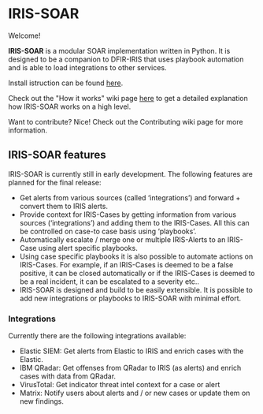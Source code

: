 # IRIS-SOAR

Welcome!

**IRIS-SOAR** is a modular SOAR implementation written in Python. It is designed to be a companion to DFIR-IRIS that uses playbook automation and is able to load integrations to other services.

Install istruction can be found [here](https://github.com/maof97/IRIS-SOAR/wiki/Installation-and-Setup).

Check out the "How it works" wiki page [here](https://github.com/maof97/IRIS-SOAR/wiki/How-it-works) to get a detailed explanation how IRIS-SOAR works on a high level.

Want to contribute? Nice! Check out the Contributing wiki page for more information.

## IRIS-SOAR features

IRIS-SOAR is currently still in early development. The following features are planned for the final release:

- Get alerts from various sources (called ‘integrations’) and forward + convert them to IRIS alerts.
- Provide context for IRIS-Cases by getting information from various sources (‘integrations’) and adding them to the IRIS-Cases. All this can be controlled on case-to case basis using ‘playbooks’.
- Automatically escalate / merge one or multiple IRIS-Alerts to an IRIS-Case using alert specific playbooks.
- Using case specific playbooks it is also possible to automate actions on IRIS-Cases. For example, if an IRIS-Cases is deemed to be a false positive, it can be closed automatically or if the IRIS-Cases is deemed to be a real incident, it can be escalated to a severity etc..
- IRIS-SOAR is designed and build to be easily extensible. It is possible to add new integrations or playbooks to IRIS-SOAR with minimal effort.

### Integrations
Currently there are the following integrations available:
- Elastic SIEM: Get alerts from Elastic to IRIS and enrich cases with the Elastic.
- IBM QRadar: Get offenses from QRadar to IRIS (as alerts) and enrich cases with data from QRadar.
- VirusTotal: Get indicator threat intel context for a case or alert
- Matrix: Notify users about alerts and / or new cases or update them on new findings.
